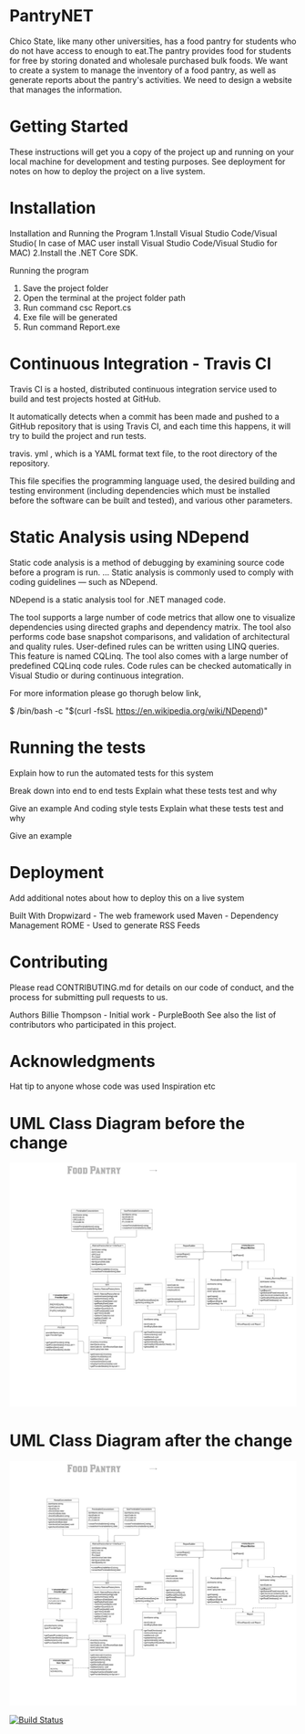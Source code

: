# PantryNET

Chico State, like many other universities, has a food pantry for students who do not have access to enough to eat.The pantry provides food for students for free by storing donated and wholesale purchased bulk foods.
We want to create a system to manage the inventory of a food pantry, as well as generate reports about the pantry's activities. We need to design a website that manages the information.

# Getting Started
These instructions will get you a copy of the project up and running on your local machine for development and testing purposes. See deployment for notes on how to deploy the project on a live system.

# Installation
Installation and Running the Program
1.Install Visual Studio Code/Visual Studio( In case of MAC user install Visual Studio Code/Visual Studio for MAC)
2.Install the .NET Core SDK.

Running the program
1. Save the project folder
2. Open the terminal at the project folder path
3. Run command csc Report.cs
4. Exe file will be generated
5. Run command Report.exe

# Continuous Integration - Travis CI

Travis CI is a hosted, distributed continuous integration service used to build and test projects hosted at GitHub.

It automatically detects when a commit has been made and pushed to a GitHub repository that is using Travis CI, and each time this happens, it will try to build the project and run tests.

travis. yml , which is a YAML format text file, to the root directory of the repository.

This file specifies the programming language used, the desired building and testing environment (including dependencies which must be installed before the software can be built and tested), and various other parameters.

# Static Analysis using NDepend

Static code analysis is a method of debugging by examining source code before a program is run. ... Static analysis is commonly used to comply with coding guidelines — such as NDepend.

NDepend is a static analysis tool for .NET managed code.

The tool supports a large number of code metrics that allow one to visualize dependencies using directed graphs and dependency matrix. The tool also performs code base snapshot comparisons, and validation of architectural and quality rules. User-defined rules can be written using LINQ queries. This feature is named CQLinq. The tool also comes with a large number of predefined CQLinq code rules. Code rules can be checked automatically in Visual Studio or during continuous integration.

For more information please go thorugh below link,

$ /bin/bash -c "$(curl -fsSL https://en.wikipedia.org/wiki/NDepend)"

# Running the tests
Explain how to run the automated tests for this system

Break down into end to end tests
Explain what these tests test and why

Give an example
And coding style tests
Explain what these tests test and why

Give an example
# Deployment
Add additional notes about how to deploy this on a live system

Built With
Dropwizard - The web framework used
Maven - Dependency Management
ROME - Used to generate RSS Feeds

# Contributing
Please read CONTRIBUTING.md for details on our code of conduct, and the process for submitting pull requests to us.

Authors
Billie Thompson - Initial work - PurpleBooth
See also the list of contributors who participated in this project.


# Acknowledgments
Hat tip to anyone whose code was used
Inspiration
etc

# UML Class Diagram before the change

![UML for the before PantryNET](before.png "UML class diagram of PantryNET before the changes")

# UML Class Diagram after the change

![UML for the after PantryNET](after.png "UML class diagram of PantryNET after the changes")

[![Build Status](https://travis-ci.com/Dikshap/PantryNET.svg?branch=master)](https://travis-ci.com/Dikshap/PantryNET.svg?branch=master)
